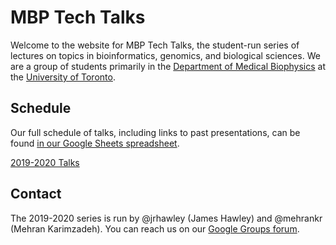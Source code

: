 # MBP Tech Talks

Welcome to the website for MBP Tech Talks, the student-run series of lectures on topics in bioinformatics, genomics, and biological sciences.
We are a group of students primarily in the [Department of Medical Biophysics](https://medbio.utoronto.ca/) at the [University of Toronto](https://www.utoronto.ca/).

## Schedule

Our full schedule of talks, including links to past presentations, can be found [in our Google Sheets spreadsheet](https://bit.ly/MBP-tech-talks).

[2019-2020 Talks](/2019-2020/)

## Contact

The 2019-2020 series is run by @jrhawley (James Hawley) and @mehrankr (Mehran Karimzadeh).
You can reach us on our [Google Groups forum](https://groups.google.com/forum/#!forum/mbp-bioinformatics-tech-talks).
